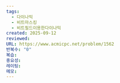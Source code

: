 ```yaml
---
tags:
  - 다이나믹
  - 비트마스킹
  - 비트필드이용한다이나믹
created: 2025-09-12
reviewed:
URL: https://www.acmicpc.net/problem/1562
반복수: "0"
복습:
중요성:
레이팅:
메모:
---
```

